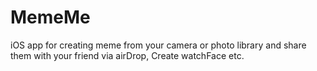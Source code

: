 # MemeMe
iOS app for creating meme from your camera or photo library and share them with your friend via airDrop, Create watchFace etc.

